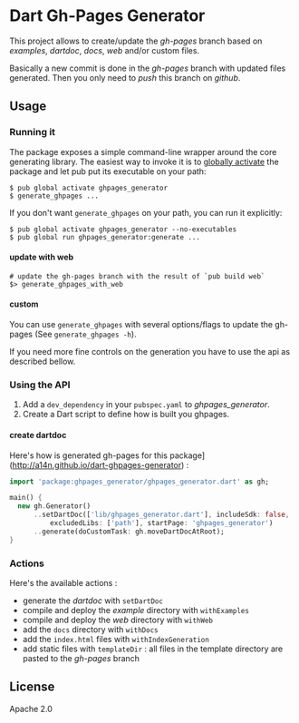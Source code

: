 # Dart Gh-Pages Generator

This project allows to create/update the _gh-pages_ branch based on _examples_,
_dartdoc_, _docs_, _web_ and/or custom files.

Basically a new commit is done in the _gh-pages_ branch with updated files
generated. Then you only need to _push_ this branch on _github_.

## Usage

### Running it

The package exposes a simple command-line wrapper around the core generating
library. The easiest way to invoke it is to
[globally activate](https://www.dartlang.org/tools/pub/cmd/pub-global.html) the
package and let pub put its executable on your path:

    $ pub global activate ghpages_generator
    $ generate_ghpages ...

If you don't want `generate_ghpages` on your path, you can run it explicitly:

    $ pub global activate ghpages_generator --no-executables
    $ pub global run ghpages_generator:generate ...

#### update with web

    # update the gh-pages branch with the result of `pub build web`
    $> generate_ghpages_with_web

#### custom

You can use `generate_ghpages` with several options/flags to update the
gh-pages (See `generate_ghpages -h`).

If you need more fine controls on the generation you have to use the api as
described bellow.

### Using the API

1. Add a `dev_dependency` in your `pubspec.yaml` to _ghpages_generator_.
1. Create a Dart script to define how is built you ghpages.

#### create dartdoc

Here's how is generated
gh-pages for this package](http://a14n.github.io/dart-ghpages-generator) :

```dart
import 'package:ghpages_generator/ghpages_generator.dart' as gh;

main() {
  new gh.Generator()
      ..setDartDoc(['lib/ghpages_generator.dart'], includeSdk: false,
          excludedLibs: ['path'], startPage: 'ghpages_generator')
      ..generate(doCustomTask: gh.moveDartDocAtRoot);
}
```

### Actions

Here's the available actions :

- generate the _dartdoc_ with `setDartDoc`
- compile and deploy the _example_ directory with `withExamples`
- compile and deploy the _web_ directory with `withWeb`
- add the `docs` directory with `withDocs`
- add the `index.html` files with `withIndexGeneration`
- add static files with `templateDir` : all files in the template directory are
pasted to the _gh-pages_ branch

## License ##
Apache 2.0
